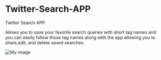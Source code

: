 # Twitter-Search-APP
Twitter Search APP

Allows you to save your favorite search queries with short tag names and you can easily follow those tag names along with the app allowing you to share,edit, and delete saved searches.

![My image](http://i.imgur.com/oUqtNzM.png)
